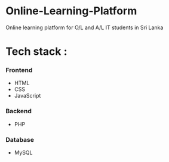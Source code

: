 # Online-Learning-Platform
Online learning platform for O/L and A/L IT students in Sri Lanka

# Tech stack :

### Frontend 

- HTML
- CSS
- JavaScript

### Backend 

- PHP

### Database

- MySQL
